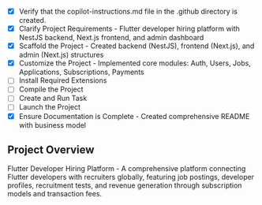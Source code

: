 <!-- Use this file to provide workspace-specific custom instructions to Copilot. For more details, visit https://code.visualstudio.com/docs/copilot/copilot-customization#_use-a-githubcopilotinstructionsmd-file -->
- [x] Verify that the copilot-instructions.md file in the .github directory is created.
- [x] Clarify Project Requirements - Flutter developer hiring platform with NestJS backend, Next.js frontend, and admin dashboard
- [x] Scaffold the Project - Created backend (NestJS), frontend (Next.js), and admin (Next.js) structures
- [x] Customize the Project - Implemented core modules: Auth, Users, Jobs, Applications, Subscriptions, Payments
- [ ] Install Required Extensions
- [ ] Compile the Project
- [ ] Create and Run Task
- [ ] Launch the Project
- [x] Ensure Documentation is Complete - Created comprehensive README with business model

## Project Overview
Flutter Developer Hiring Platform - A comprehensive platform connecting Flutter developers with recruiters globally, featuring job postings, developer profiles, recruitment tests, and revenue generation through subscription models and transaction fees.